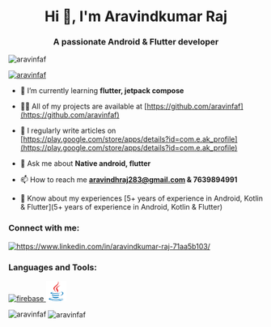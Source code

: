 <h1 align="center">Hi 👋, I'm Aravindkumar Raj</h1>
<h3 align="center">A passionate Android & Flutter developer</h3>

<p align="left"> <img src="https://komarev.com/ghpvc/?username=aravinfaf&label=Profile%20views&color=0e75b6&style=flat" alt="aravinfaf" /> </p>

<p align="left"> <a href="https://github.com/ryo-ma/github-profile-trophy"><img src="https://github-profile-trophy.vercel.app/?username=aravinfaf" alt="aravinfaf" /></a> </p>

- 🌱 I’m currently learning **flutter, jetpack compose**

- 👨‍💻 All of my projects are available at [https://github.com/aravinfaf](https://github.com/aravinfaf)

- 📝 I regularly write articles on [https://play.google.com/store/apps/details?id=com.e.ak_profile](https://play.google.com/store/apps/details?id=com.e.ak_profile)

- 💬 Ask me about **Native android, flutter**

- 📫 How to reach me **aravindhraj283@gmail.com & 7639894991**

- 📄 Know about my experiences [5+ years of experience in Android, Kotlin & Flutter](5+ years of experience in Android, Kotlin & Flutter)

<h3 align="left">Connect with me:</h3>
<p align="left">
<a href="https://linkedin.com/in/https://www.linkedin.com/in/aravindkumar-raj-71aa5b103/" target="blank"><img align="center" src="https://raw.githubusercontent.com/rahuldkjain/github-profile-readme-generator/master/src/images/icons/Social/linked-in-alt.svg" alt="https://www.linkedin.com/in/aravindkumar-raj-71aa5b103/" height="30" width="40" /></a>
</p>

<h3 align="left">Languages and Tools:</h3>
<p align="left"> <a href="https://firebase.google.com/" target="_blank" rel="noreferrer"> <img src="https://www.vectorlogo.zone/logos/firebase/firebase-icon.svg" alt="firebase" width="40" height="40"/> </a> <a href="https://www.java.com" target="_blank" rel="noreferrer"> <img src="https://raw.githubusercontent.com/devicons/devicon/master/icons/java/java-original.svg" alt="java" width="40" height="40"/> </a> </p>

<p><img align="left" src="https://github-readme-stats.vercel.app/api/top-langs?username=aravinfaf&show_icons=true&locale=en&layout=compact" alt="aravinfaf" /></p>

<p>&nbsp;<img align="center" src="https://github-readme-stats.vercel.app/api?username=aravinfaf&show_icons=true&locale=en" alt="aravinfaf" /></p>

